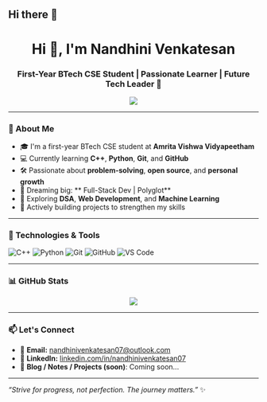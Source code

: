 ## Hi there 👋
<h1 align="center">Hi 👋, I'm Nandhini Venkatesan</h1>
<h3 align="center">First-Year BTech CSE Student | Passionate Learner | Future Tech Leader 🚀</h3>

<p align="center">
  <img src="https://readme-typing-svg.herokuapp.com/?lines=Exploring+AI+%26+ML;Learning+Git%2C+C%2B%2B%2C+Python;Aspiring+GATE+Topper+%F0%9F%92%AA;Building+projects+%F0%9F%9B%A0%EF%B8%8F;Preparing+for+UPSC+%F0%9F%93%9D" />
</p>

---

### 🧠 About Me

- 🎓 I'm a first-year BTech CSE student at **Amrita Vishwa Vidyapeetham**
- 💻 Currently learning **C++**, **Python**, **Git**, and **GitHub**
- 🛠️ Passionate about **problem-solving**, **open source**, and **personal growth**
- 🎯 Dreaming big: ** Full-Stack Dev | Polyglot**
- 🌱 Exploring **DSA**, **Web Development**, and **Machine Learning**
- 💼 Actively building projects to strengthen my skills

---

### 🔧 Technologies & Tools

![C++](https://img.shields.io/badge/-C++-00599C?style=flat&logo=cplusplus&logoColor=white)
![Python](https://img.shields.io/badge/-Python-3776AB?style=flat&logo=python&logoColor=white)
![Git](https://img.shields.io/badge/-Git-F05032?style=flat&logo=git&logoColor=white)
![GitHub](https://img.shields.io/badge/-GitHub-181717?style=flat&logo=github)
![VS Code](https://img.shields.io/badge/-VS%20Code-007ACC?style=flat&logo=visual-studio-code)

---

### 📊 GitHub Stats

<p align="center">
  <img src="https://github-readme-stats.vercel.app/api?username=nandhinivenkatesan07&show_icons=true&theme=github_dark" />
</p>

---

### 📫 Let's Connect

- 📩 **Email:** nandhinivenkatesan07@outlook.com
- 💼 **LinkedIn:** [linkedin.com/in/nandhinivenkatesan07](https://linkedin.com/in/nandhinivenkatesan07)
- 📝 **Blog / Notes / Projects (soon)**: Coming soon...

---

_“Strive for progress, not perfection. The journey matters.”_ ✨

<!--
**nandv2007/nandv2007** is a ✨ _special_ ✨ repository because its `README.md` (this file) appears on your GitHub profile.

Here are some ideas to get you started:

- 🔭 I’m currently working on ...
- 🌱 I’m currently learning ...
- 👯 I’m looking to collaborate on ...
- 🤔 I’m looking for help with ...
- 💬 Ask me about ...
- 📫 How to reach me: ...
- 😄 Pronouns: ...
- ⚡ Fun fact: ...
-->

